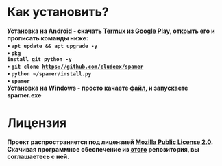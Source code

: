 # Как установить?
<b>Установка на Android<b> - скачать <a href="https://play.google.com/store/apps/details?id=com.termux&hl=ru">Termux из Google Play</a>, открыть его и прописать команды ниже:<br>
• <code>apt update && apt upgrade -y</code><br>
• <code>pkg install git python -y</code><br>
• <code>git clone https://github.com/cludeex/spamer</code><br>
• <code>python ~/spamer/install.py</code><br>
• <code>spamer</code><br>
<b>Установка на Windows<b> - просто качаете [файл](https://github.com/cludeex/spamer/blob/master/spamer.exe), и запускаете spamer.exe<br> 
# Лицензия
<b>Проект распространяется под лицензией [Mozilla Public License 2.0](https://github.com/cludeex/spamer/blob/master/LICENSE). Скачивая программное обеспечение из [этого](https://github.com/cludeex/Spammer) репозитория, вы соглашаетесь с ней.<br>

